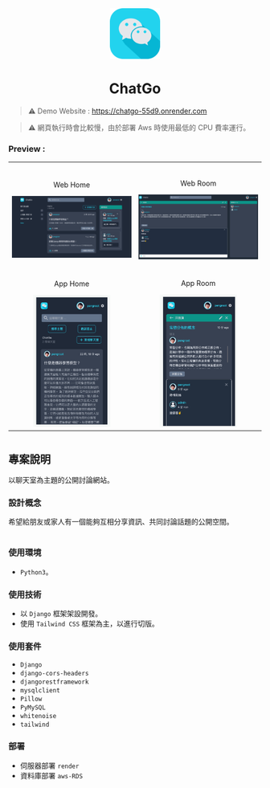 
<div align="center">
<img width="20%" src="./static/images/logo.png">

# ChatGo
</div>

> ⚠ Demo Website : https://chatgo-55d9.onrender.com

>⚠ 網頁執行時會比較慢，由於部署 Aws 時使用最低的 CPU 費率運行。

###  Preview :

<table width="100%"> 
<tr>
<td width="50%">      
&nbsp; 
<br>
<p align="center">
  Web Home
</p>
<img src="./assets/Web_Home.jpg">
</td> 
<td width="50%">
<br>
<p align="center">
  Web Room 
</p>
<img src="./assets/Web_Room.jpg">
</td>
</tr>
<tr>
<td width="50%">      
&nbsp; 
<br>
<p align="center">
  App Home
</p>
<center>
<img src="./assets/App_Home.jpg" width='65%'>
</center>
</td> 
<td width="50%">
<br>
<p align="center">
  App Room 
</p>
<center>
<img src="./assets/App_Rome.jpg" width='65%'>
</center>
</td>
</tr>
</table>

#

## 專案說明
以聊天室為主題的公開討論網站。

### 設計概念
希望給朋友或家人有一個能夠互相分享資訊、共同討論話題的公開空間。

#
### 使用環境
- `Python3`。

### 使用技術
- 以 `Django` 框架架設開發。
- 使用 `Tailwind CSS` 框架為主，以進行切版。


### 使用套件
- `Django`
- `django-cors-headers`
- `djangorestframework`
- `mysqlclient`
- `Pillow`
- `PyMySQL`
- `whitenoise`
- `tailwind`


### 部署
- 伺服器部署 `render`
- 資料庫部署 `aws-RDS`

